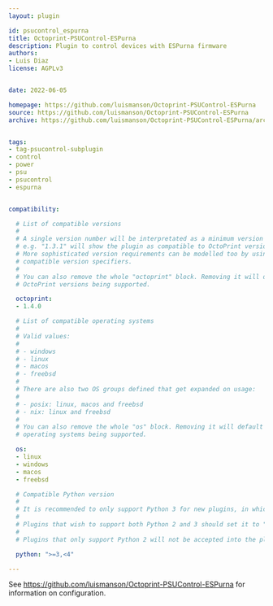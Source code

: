 ```yaml
---
layout: plugin

id: psucontrol_espurna
title: Octoprint-PSUControl-ESPurna
description: Plugin to control devices with ESPurna firmware
authors:
- Luis Diaz
license: AGPLv3


date: 2022-06-05

homepage: https://github.com/luismanson/Octoprint-PSUControl-ESPurna
source: https://github.com/luismanson/Octoprint-PSUControl-ESPurna
archive: https://github.com/luismanson/Octoprint-PSUControl-ESPurna/archive/master.zip


tags:
- tag-psucontrol-subplugin
- control
- power
- psu
- psucontrol
- espurna


compatibility:

  # List of compatible versions
  #
  # A single version number will be interpretated as a minimum version requirement,
  # e.g. "1.3.1" will show the plugin as compatible to OctoPrint versions 1.3.1 and up.
  # More sophisticated version requirements can be modelled too by using PEP440
  # compatible version specifiers.
  #
  # You can also remove the whole "octoprint" block. Removing it will default to all
  # OctoPrint versions being supported.

  octoprint:
  - 1.4.0

  # List of compatible operating systems
  #
  # Valid values:
  #
  # - windows
  # - linux
  # - macos
  # - freebsd
  #
  # There are also two OS groups defined that get expanded on usage:
  #
  # - posix: linux, macos and freebsd
  # - nix: linux and freebsd
  #
  # You can also remove the whole "os" block. Removing it will default to all
  # operating systems being supported.

  os:
  - linux
  - windows
  - macos
  - freebsd

  # Compatible Python version
  #
  # It is recommended to only support Python 3 for new plugins, in which case this should be ">=3,<4"
  # 
  # Plugins that wish to support both Python 2 and 3 should set it to ">=2.7,<4".
  #
  # Plugins that only support Python 2 will not be accepted into the plugin repository.

  python: ">=3,<4"

---
```


See <https://github.com/luismanson/Octoprint-PSUControl-ESPurna> for information on configuration.